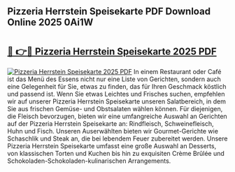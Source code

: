 ## Pizzeria Herrstein Speisekarte PDF Download Online 2025 0Ai1W

# <h2><a href="http://gc8m2u.nevu.top/?p=Pizzeria+Herrstein+Speisekarte">🔗 👉🔴 Pizzeria Herrstein Speisekarte 2025 PDF</a></h2>

[![Pizzeria Herrstein Speisekarte 2025 PDF](https://i.imgur.com/dBaPXMq.png)](http://gc8m2u.nevu.top/?p=Pizzeria+Herrstein+Speisekarte)
In einem Restaurant oder Café ist das Menü des Essens nicht nur eine Liste von Gerichten, sondern auch eine Gelegenheit für Sie, etwas zu finden, das für Ihren Geschmack köstlich und passend ist. Wenn Sie etwas Leichtes und Frisches suchen, empfehlen wir auf unserer Pizzeria Herrstein Speisekarte unseren Salatbereich, in dem Sie aus frischen Gemüse- und Obstsalaten wählen können. Für diejenigen, die Fleisch bevorzugen, bieten wir eine umfangreiche Auswahl an Gerichten auf der Pizzeria Herrstein Speisekarte an: Rindfleisch, Schweinefleisch, Huhn und Fisch. Unseren Auserwählten bieten wir Gourmet-Gerichte wie Schaschlik und Steak an, die bei lebendem Feuer zubereitet werden. Unsere Pizzeria Herrstein Speisekarte umfasst eine große Auswahl an Desserts, von klassischen Torten und Kuchen bis hin zu exquisiten Crème Brûlée und Schokoladen-Schokoladen-kulinarischen Arrangements.
